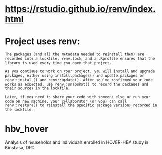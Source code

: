 # https://rstudio.github.io/renv/index.html

# Project uses renv:
```
The packages (and all the metadata needed to reinstall them) are recorded into a lockfile, renv.lock, and a .Rprofile ensures that the library is used every time you open that project.

As you continue to work on your project, you will install and upgrade packages, either using install.packages() and update.packages or renv::install() and renv::update(). After you’ve confirmed your code works as expected, use renv::snapshot() to record the packages and their sources in the lockfile.

Later, if you need to share your code with someone else or run your code on new machine, your collaborator (or you) can call renv::restore() to reinstall the specific package versions recorded in the lockfile.
```


# hbv_hover
Analysis of households and individuals enrolled in HOVER-HBV study in Kinshasa, DRC
